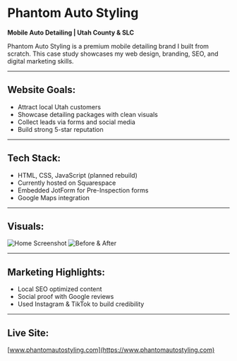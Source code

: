 # Phantom Auto Styling

**Mobile Auto Detailing | Utah County & SLC**

Phantom Auto Styling is a premium mobile detailing brand I built from scratch. This case study showcases my web design, branding, SEO, and digital marketing skills.

---

## Website Goals:
- Attract local Utah customers
- Showcase detailing packages with clean visuals
- Collect leads via forms and social media
- Build strong 5-star reputation

---

## Tech Stack:
- HTML, CSS, JavaScript (planned rebuild)
- Currently hosted on Squarespace
- Embedded JotForm for Pre-Inspection forms
- Google Maps integration

---

## Visuals:
![Home Screenshot](./screenshots/home.png)
![Before & After](./screenshots/before-after.png)

---

## Marketing Highlights:
- Local SEO optimized content
- Social proof with Google reviews
- Used Instagram & TikTok to build credibility

---

## Live Site:
[www.phantomautostyling.com](https://www.phantomautostyling.com)
